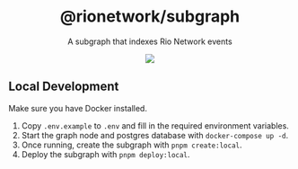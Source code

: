 <h1 align="center">
  @rionetwork/subgraph
</h1>
<p align="center">
  A subgraph that indexes Rio Network events
</p>
<p align="center">
  <a href="https://rio.network/">
    <img src="https://img.shields.io/badge/website-rio.network-blue">
  </a>
</p>

## Local Development

Make sure you have Docker installed.

1. Copy `.env.example` to `.env` and fill in the required environment variables.
2. Start the graph node and postgres database with `docker-compose up -d`.
3. Once running, create the subgraph with `pnpm create:local`.
4. Deploy the subgraph with `pnpm deploy:local`.
